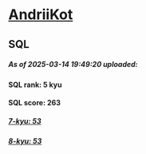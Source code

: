 # [AndriiKot](https://www.codewars.com/users/AndriiKot) 
## SQL

##### As of 2025-03-14 19:49:20 uploaded:

#### SQL rank: 5 kyu

#### SQL score: 263

##### [7-kyu: 53](https://github.com/AndriiKot/SQL__CodeWars/tree/main/kyu-7)

##### [8-kyu: 53](https://github.com/AndriiKot/SQL__CodeWars/tree/main/kyu-8)

